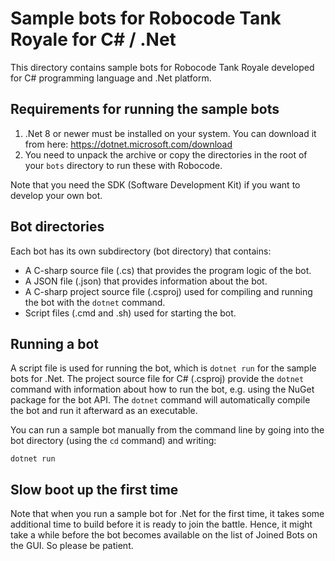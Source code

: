 # Sample bots for Robocode Tank Royale for C# / .Net

This directory contains sample bots for Robocode Tank Royale developed for C# programming language and .Net platform.

## Requirements for running the sample bots

1. .Net 8 or newer must be installed on your system. You can download it from here:
   https://dotnet.microsoft.com/download
2. You need to unpack the archive or copy the directories in the root of your `bots` directory to run these with
   Robocode.

Note that you need the SDK (Software Development Kit) if you want to develop your own bot.

## Bot directories

Each bot has its own subdirectory (bot directory) that contains:

* A C-sharp source file (.cs) that provides the program logic of the bot.
* A JSON file (.json) that provides information about the bot.
* A C-sharp project source file (.csproj) used for compiling and running the bot with the `dotnet` command.
* Script files (.cmd and .sh) used for starting the bot.

## Running a bot

A script file is used for running the bot, which is `dotnet run` for the sample bots for .Net. The project source file
for C# (.csproj) provide the `dotnet` command with information about how to run the bot, e.g. using the NuGet package
for the bot API. The `dotnet` command will automatically compile the bot and run it afterward as an executable.

You can run a sample bot manually from the command line by going into the bot directory (using the `cd` command) and
writing:

    dotnet run

## Slow boot up the first time

Note that when you run a sample bot for .Net for the first time, it takes some additional time to build before it is
ready to join the battle. Hence, it might take a while before the bot becomes available on the list of Joined Bots on
the GUI. So please be patient.